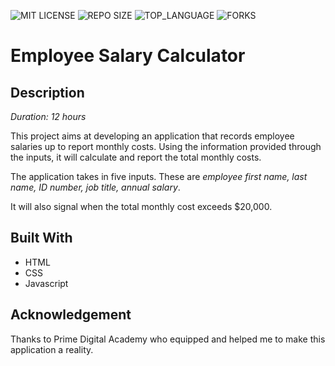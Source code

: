 ![MIT LICENSE](https://img.shields.io/github/license/scottbromander/the_marketplace.svg?style=flat-square)
![REPO SIZE](https://img.shields.io/github/repo-size/scottbromander/the_marketplace.svg?style=flat-square)
![TOP_LANGUAGE](https://img.shields.io/github/languages/top/scottbromander/the_marketplace.svg?style=flat-square)
![FORKS](https://img.shields.io/github/forks/scottbromander/the_marketplace.svg?style=social)

# Employee Salary Calculator

## Description
_Duration: 12 hours_

This project aims at developing an application that records employee salaries up to report monthly costs. Using the information provided through the inputs, it will calculate and report the total monthly costs. 

The application  takes in five inputs. These are _employee first name, last name, ID number, job title, annual salary_.

It will also signal when the total monthly cost exceeds $20,000.

## Built With
- HTML
- CSS
- Javascript

## Acknowledgement

Thanks to Prime Digital Academy who equipped and helped me to make this application a reality.

